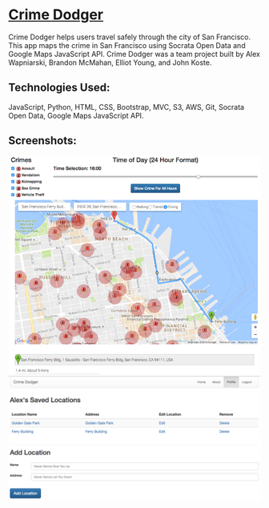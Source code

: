 # [Crime Dodger](http://crime-dodger.alexw.tech/)


Crime Dodger helps users travel safely through the city of San Francisco. This app maps the crime in San Francisco using Socrata Open Data and Google Maps JavaScript API. Crime Dodger was a team project built by Alex Wapniarski, Brandon McMahan, Elliot Young, and John Koste.


## Technologies Used:
JavaScript, Python, HTML, CSS, Bootstrap, MVC, S3, AWS, Git, Socrata Open Data, Google Maps JavaScript API.


## Screenshots:

![screenshot 1](https://github.com/alex-wap/crime-dodger/blob/master/ss/c.png "Screenshot 1")
![screenshot 2](https://github.com/alex-wap/crime-dodger/blob/master/ss/c2.png "Screenshot 2")